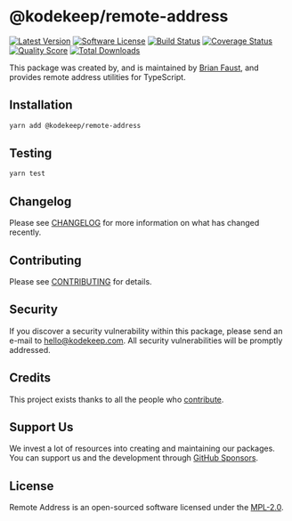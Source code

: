 # @kodekeep/remote-address

[![Latest Version](https://badgen.net/npm/v/@kodekeep/remote-address)](https://npmjs.com/package/@kodekeep/remote-address)
[![Software License](https://badgen.net/npm/license/@kodekeep/remote-address)](https://npmjs.com/package/@kodekeep/remote-address)
[![Build Status](https://img.shields.io/github/workflow/status/kodekeep/remote-address/run-tests?label=tests)](https://github.com/kodekeep/remote-address/actions?query=workflow%3Arun-tests+branch%3Amaster)
[![Coverage Status](https://badgen.net/codeclimate/coverage/kodekeep/remote-address)](https://codeclimate.com/github/kodekeep/remote-address)
[![Quality Score](https://badgen.net/codeclimate/maintainability/kodekeep/remote-address)](https://codeclimate.com/github/kodekeep/remote-address)
[![Total Downloads](https://badgen.net/npm/dt/kodekeep/remote-address)](https://npmjs.com/package/@kodekeep/remote-address)

This package was created by, and is maintained by [Brian Faust](https://github.com/faustbrian), and provides remote address utilities for TypeScript.

## Installation

```bash
yarn add @kodekeep/remote-address
```

## Testing

```bash
yarn test
```

## Changelog

Please see [CHANGELOG](CHANGELOG.md) for more information on what has changed recently.

## Contributing

Please see [CONTRIBUTING](CONTRIBUTING.md) for details.

## Security

If you discover a security vulnerability within this package, please send an e-mail to hello@kodekeep.com. All security vulnerabilities will be promptly addressed.

## Credits

This project exists thanks to all the people who [contribute](../../contributors).

## Support Us

We invest a lot of resources into creating and maintaining our packages. You can support us and the development through [GitHub Sponsors](https://github.com/sponsors/faustbrian).

## License

Remote Address is an open-sourced software licensed under the [MPL-2.0](LICENSE.md).
